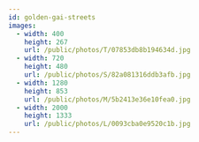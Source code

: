 ```yaml
---
id: golden-gai-streets
images:
  - width: 400
    height: 267
    url: /public/photos/T/07853db8b194634d.jpg
  - width: 720
    height: 480
    url: /public/photos/S/82a081316ddb3afb.jpg
  - width: 1280
    height: 853
    url: /public/photos/M/5b2413e36e10fea0.jpg
  - width: 2000
    height: 1333
    url: /public/photos/L/0093cba0e9520c1b.jpg
---
```

